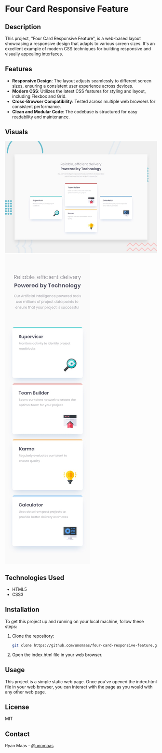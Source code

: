 # Four Card Responsive Feature

## Description

This project, "Four Card Responsive Feature", is a web-based layout showcasing a responsive design that adapts to various screen sizes. It's an excellent example of modern CSS techniques for building responsive and visually appealing interfaces.

## Features

- **Responsive Design**: The layout adjusts seamlessly to different screen sizes, ensuring a consistent user experience across devices.
- **Modern CSS**: Utilizes the latest CSS features for styling and layout, including Flexbox and Grid.
- **Cross-Browser Compatibility**: Tested across multiple web browsers for consistent performance.
- **Clean and Modular Code**: The codebase is structured for easy readability and maintenance.

## Visuals

![Desktop Preview](./design/desktop-preview.jpg)
![Mobile Preview](./design/mobile-design.jpg)

## Technologies Used

- HTML5
- CSS3

## Installation

To get this project up and running on your local machine, follow these steps:

1. Clone the repository:
   ```bash
   git clone https://github.com/unomaas/four-card-responsive-feature.git
	 ```
2. Open the index.html file in your web browser.

## Usage
This project is a simple static web page. Once you've opened the index.html file in your web browser, you can interact with the page as you would with any other web page.

## License
MIT

## Contact
Ryan Maas - [@unomaas](https://unomaas.github.io/)